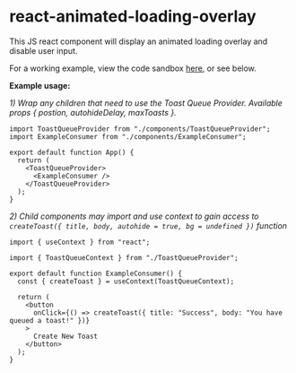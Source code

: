 # react-animated-loading-overlay
This JS react component will display an animated loading overlay and disable user input.

For a working example, view the code sandbox [here](https://codesandbox.io/p/devbox/react-bootstrap-toast-queue-provider-8flm3m), or see below.

**Example usage:**

*1) Wrap any children that need to use the Toast Queue Provider. Available props { postion, autohideDelay, maxToasts }.*
```
import ToastQueueProvider from "./components/ToastQueueProvider";
import ExampleConsumer from "./components/ExampleConsumer";

export default function App() {
  return (
    <ToastQueueProvider>
      <ExampleConsumer />
    </ToastQueueProvider>
  );
}
```

*2) Child components may import and use context to gain access to `createToast({ title, body, autohide = true, bg = undefined })` function*
```
import { useContext } from "react";

import { ToastQueueContext } from "./ToastQueueProvider";

export default function ExampleConsumer() {
  const { createToast } = useContext(ToastQueueContext);

  return (
    <button
      onClick={() => createToast({ title: "Success", body: "You have queued a toast!" })}
    >
      Create New Toast
    </button>
  );
}
```
